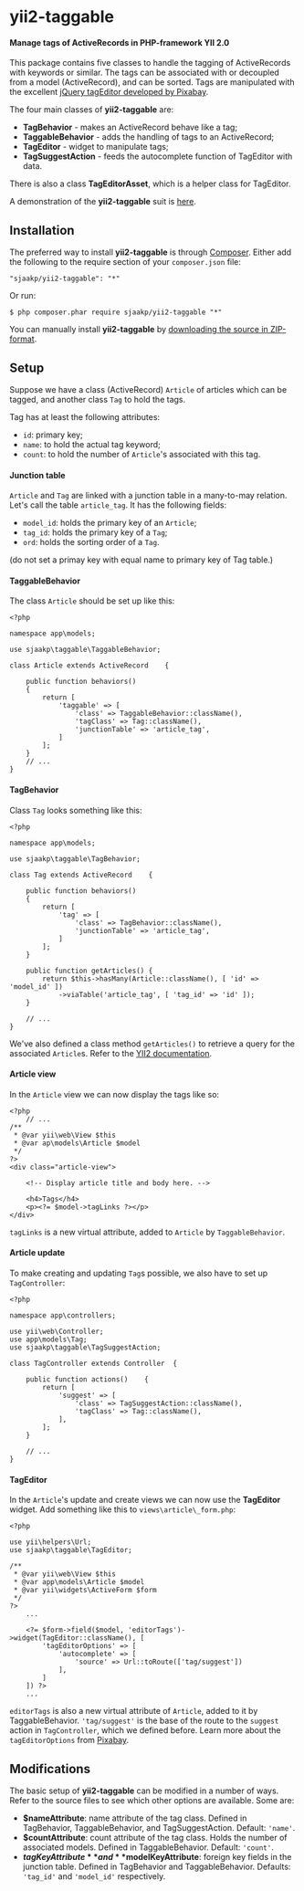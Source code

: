 yii2-taggable
=============

#### Manage tags of ActiveRecords in PHP-framework YII 2.0 ####

This package contains five classes to handle the tagging of ActiveRecords with keywords or similar. The tags can be associated with or decoupled from a model (ActiveRecord), and can be sorted. Tags are manipulated with the excellent [jQuery tagEditor developed by Pixabay](http://goodies.pixabay.com/jquery/tag-editor/demo.html).

The four main classes of **yii2-taggable** are:

- **TagBehavior** - makes an ActiveRecord behave like a tag;
- **TaggableBehavior** - adds the handling of tags to an ActiveRecord;
- **TagEditor** - widget to manipulate tags;
- **TagSuggestAction** - feeds the autocomplete function of TagEditor with data.

There is also a class **TagEditorAsset**, which is a helper class for TagEditor. 

A demonstration of the **yii2-taggable** suit is [here](http://www.sjaakpriester.nl/software/taggable).

## Installation ##

The preferred way to install **yii2-taggable** is through [Composer](https://getcomposer.org/). Either add the following to the require section of your `composer.json` file:

`"sjaakp/yii2-taggable": "*"` 

Or run:

`$ php composer.phar require sjaakp/yii2-taggable "*"` 

You can manually install **yii2-taggable** by [downloading the source in ZIP-format](https://github.com/sjaakp/yii2-taggable/archive/master.zip).

## Setup ##

Suppose we have a class (ActiveRecord) `Article` of articles which can be tagged, and another class `Tag` to hold the tags.

Tag has at least the following attributes:

- `id`: primary key;
- `name`: to hold the actual tag keyword;
- `count`: to hold the number of `Article`'s associated with this tag.

#### Junction table ####

`Article` and `Tag` are linked with a junction table in a many-to-may relation. Let's call the table `article_tag`. It has the following fields:

- `model_id`: holds the primary key of an `Article`;
- `tag_id`: holds the primary key of a `Tag`;
- `ord`: holds the sorting order of a `Tag`.

(do not set a primay key with equal name to primary key of Tag table.)

#### TaggableBehavior ####

The class `Article` should be set up like this:

	<?php

	namespace app\models;

	use sjaakp\taggable\TaggableBehavior;

	class Article extends ActiveRecord    {

    	public function behaviors()
    	{
	        return [
	            'taggable' => [
	                'class' => TaggableBehavior::className(),
	                'tagClass' => Tag::className(),
	                'junctionTable' => 'article_tag',
	            ]
	        ];
	    }
		// ...
	}

#### TagBehavior ####

Class `Tag` looks something like this:

	<?php

	namespace app\models;

	use sjaakp\taggable\TagBehavior;

	class Tag extends ActiveRecord    {

    	public function behaviors()
    	{
	        return [
	            'tag' => [
	                'class' => TagBehavior::className(),
	                'junctionTable' => 'article_tag',
	            ]
	        ];
	    }

	    public function getArticles() {
	        return $this->hasMany(Article::className(), [ 'id' => 'model_id' ])
	            ->viaTable('article_tag', [ 'tag_id' => 'id' ]);
	    }

		// ...
	}

We've also defined a class method `getArticles()` to retrieve a query for the associated `Article`s. Refer to the [YII2 documentation](http://www.yiiframework.com/doc-2.0/yii-db-activequery.html#viaTable()-detail).

#### Article view ####

In the `Article` view we can now display the tags like so:

	<?php
		// ...
	/**
	 * @var yii\web\View $this
	 * @var ap\models\Article $model
	 */
	?>
	<div class="article-view">

		<!-- Display article title and body here. -->
		
		<h4>Tags</h4>
		<p><?= $model->tagLinks ?></p>
	</div>

`tagLinks` is a new virtual attribute, added to `Article` by `TaggableBehavior`.

#### Article update ####

To make creating and updating `Tag`s possible, we also have to set up `TagController`:

	<?php
	
	namespace app\controllers;
	
	use yii\web\Controller;
	use app\models\Tag;
	use sjaakp\taggable\TagSuggestAction;
	
	class TagController extends Controller	{
	
	    public function actions()    {
	        return [
	            'suggest' => [
	                'class' => TagSuggestAction::className(),
	                'tagClass' => Tag::className(),
	            ],
	        ];
	    }
	
		// ...
	}

#### TagEditor ####

In the `Article`'s update and create views we can now use the **TagEditor** widget. Add something like this to `views\article\_form.php`:

	<?php
	
	use yii\helpers\Url;
	use sjaakp\taggable\TagEditor;
	
	/**
	 * @var yii\web\View $this
	 * @var app\models\Article $model
	 * @var yii\widgets\ActiveForm $form
	 */
	?>
		...

	    <?= $form->field($model, 'editorTags')->widget(TagEditor::className(), [
	        'tagEditorOptions' => [
	            'autocomplete' => [
	                'source' => Url::toRoute(['tag/suggest'])
	            ],
	        ]
	    ]) ?>
		...

`editorTags` is also a new virtual attribute of `Article`, added to it by TaggableBehavior. `'tag/suggest'` is the base of the route to the `suggest` action in `TagController`, which we defined before. Learn more about the `tagEditorOptions` from [Pixabay](http://goodies.pixabay.com/jquery/tag-editor/demo.html).

## Modifications ##

The basic setup of **yii2-taggable** can be modified in a number of ways. Refer to the source files to see which other options are available. Some are:

- **$nameAttribute**: name attribute of the tag class. Defined in TagBehavior, TaggableBehavior, and TagSuggestAction. Default: `'name'`.
- **$countAttribute**: count attribute of the tag class. Holds the number of associated models. Defined in TaggableBehavior. Default: `'count'`.
- **$tagKeyAttribute** and **$modelKeyAttribute**: foreign key fields in the junction table. Defined in TagBehavior and TaggableBehavior. Defaults: `'tag_id'` and `'model_id'` respectively.


 
